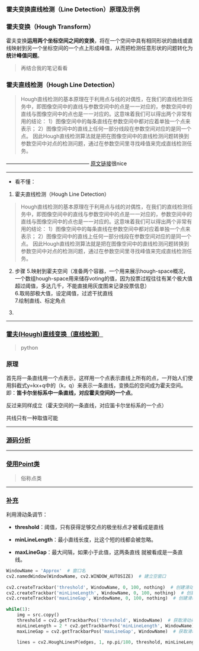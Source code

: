 ### 霍夫变换直线检测（Line Detection）原理及示例
### 霍夫变换（Hough Transform）
霍夫变换**运用两个坐标空间之间的变换**，将在一个空间中具有相同形状的曲线或直线映射到另一个坐标空间的一个点上形成峰值，从而把检测任意形状的问题转化为**统计峰值问题**。
>再结合我的笔记看看

### 霍夫直线检测（Hough Line Detection）

> Hough直线检测的基本原理在于利用点与线的对偶性，在我们的直线检测任务中，即图像空间中的直线与参数空间中的点是一一对应的，参数空间中的直线与图像空间中的点也是一一对应的。这意味着我们可以得出两个非常有用的结论：
1）图像空间中的每条直线在参数空间中都对应着单独一个点来表示；
2）图像空间中的直线上任何一部分线段在参数空间对应的是同一个点。
因此Hough直线检测算法就是把在图像空间中的直线检测问题转换到参数空间中对点的检测问题，通过在参数空间里寻找峰值来完成直线检测任务。

————————————————
[原文链接](https://blog.csdn.net/leonardohaig/article/details/87907462)很nice

---
* 看不懂：
1. 霍夫直线检测（Hough Line Detection）

> Hough直线检测的基本原理在于利用点与线的对偶性，在我们的直线检测任务中，即图像空间中的直线与参数空间中的点是一一对应的，参数空间中的直线与图像空间中的点也是一一对应的。这意味着我们可以得出两个非常有用的结论：
1）图像空间中的每条直线在参数空间中都对应着单独一个点来表示；
2）图像空间中的直线上任何一部分线段在参数空间对应的是同一个点。
因此Hough直线检测算法就是把在图像空间中的直线检测问题转换到参数空间中对点的检测问题，通过在参数空间里寻找峰值来完成直线检测任务。

2. 步骤
5.映射到霍夫空间（准备两个容器，一个用来展示hough-space概况，一个数组hough-space用来储存voting的值，因为投票过程往往有某个极大值超过阈值，多达几千，不能直接用灰度图来记录投票信息）  
6.取局部极大值，设定阈值，过滤干扰直线  
7.绘制直线、标定角点

3. 


----
### [霍夫(Hough)直线变换（直线检测）](http://t.csdn.cn/xAbvA)
>python
### 原理
首先将一条直线用一个点表示，这样用一个点表示直线上所有的点，一开始人们使用斜截式y=kx+q中的（k，q）来表示一条直线，变换后的空间成为霍夫空间。即：**笛卡尔坐标系中一条直线，对应霍夫空间的一个点**。

反过来同样成立（霍夫空间的一条直线，对应笛卡尔坐标系的一个点）

共线只有一种取值可能












---
### [源码分析](http://t.csdn.cn/d1aoc)
----
### [使用Point类](http://t.csdn.cn/CYH4n)
>俗称点类

----
### [补充](https://blog.csdn.net/yukinoai/article/details/88366564)
利用滑动条调节：
-   **threshold**：阈值，只有获得足够交点的极坐标点才被看成是直线

-   **minLineLength**：最小直线长度，比这个短的线都会被忽略。
-   **maxLineGap**：最大间隔，如果小于此值，这两条直线 就被看成是一条直线。
```python
WindowName = 'Approx'  # 窗口名
cv2.namedWindow(WindowName, cv2.WINDOW_AUTOSIZE)  # 建立空窗口
 
cv2.createTrackbar('threshold', WindowName, 0, 100, nothing)  # 创建滑动条
cv2.createTrackbar('minLineLength', WindowName, 0, 100, nothing)  # 创建滑动条
cv2.createTrackbar('maxLineGap', WindowName, 0, 100, nothing)  # 创建滑动条
 
while(1):
    img = src.copy()
    threshold = cv2.getTrackbarPos('threshold', WindowName)  # 获取滑动条值
    minLineLength = 2 * cv2.getTrackbarPos('minLineLength', WindowName)  # 获取滑动条值
    maxLineGap = cv2.getTrackbarPos('maxLineGap', WindowName)  # 获取滑动条值
 
    lines = cv2.HoughLinesP(edges, 1, np.pi/180, threshold, minLineLength, maxLineGap)
```

